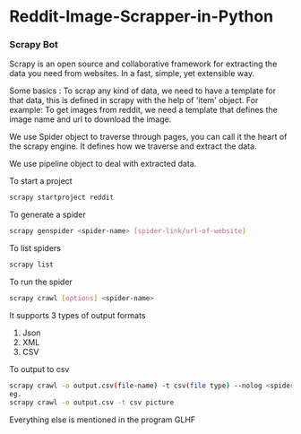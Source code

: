 # Reddit-Image-Scrapper-in-Python
### Scrapy Bot 
Scrapy is an open source and collaborative framework for extracting the data you need from websites.
In a fast, simple, yet extensible way.

Some basics :
To scrap any kind of data, we need to have a template for that data, this is defined in scrapy with the help of
'item' object.
For example:
To get images from reddit, we need a template that defines the image name and url to download the image.

We use Spider object to traverse through pages, you can call it the heart of the scrapy engine.
It defines how we traverse and extract the data.

We use pipeline object to deal with extracted data.

To start a project 
```bash
scrapy startproject reddit
```

To generate a spider
```bash
scrapy genspider <spider-name> [spider-link/url-of-website]
```

To list spiders
```bash
scrapy list
```

To run the spider
```bash
scrapy crawl [options] <spider-name>
```

It supports 3 types of output formats
1. Json
2. XML
3. CSV

To output to csv
```bash
scrapy crawl -o output.csv(file-name) -t csv(file type) --nolog <spider-name>
eg.
scrapy crawl -o output.csv -t csv picture
```

Everything else is mentioned in the program 
GLHF


